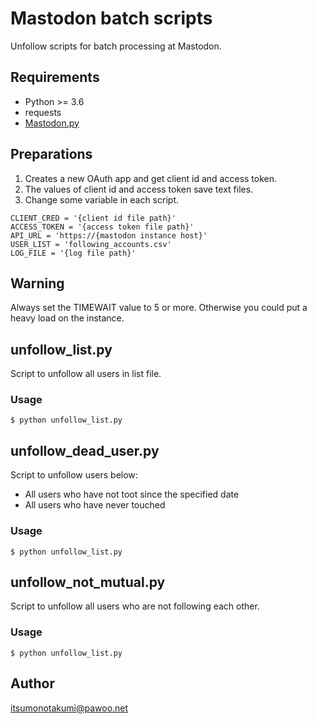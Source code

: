 # Mastodon batch scripts

Unfollow scripts for batch processing at Mastodon.

## Requirements

* Python >= 3.6
* requests
* [Mastodon.py](https://github.com/halcy/Mastodon.py)

## Preparations

1. Creates a new OAuth app and get client id and access token.
2. The values of client id and access token save text files.
3. Change some variable in each script. 

```
CLIENT_CRED = '{client id file path}'
ACCESS_TOKEN = '{access token file path}'
API_URL = 'https://{mastodon instance host}'
USER_LIST = 'following_accounts.csv'
LOG_FILE = '{log file path}'
```

## Warning

Always set the TIMEWAIT value to 5 or more. Otherwise you could put a heavy load on the instance.

## unfollow_list.py

Script to unfollow all users in list file.

### Usage

```
$ python unfollow_list.py
```

## unfollow_dead_user.py

Script to unfollow users below:
* All users who have not toot since the specified date
* All users who have never touched

### Usage

```
$ python unfollow_list.py
```


## unfollow_not_mutual.py

Script to unfollow all users who are not following each other.

### Usage

```
$ python unfollow_list.py
```

## Author

[itsumonotakumi@pawoo.net](https://pawoo.net/@itsumonotakumi)
